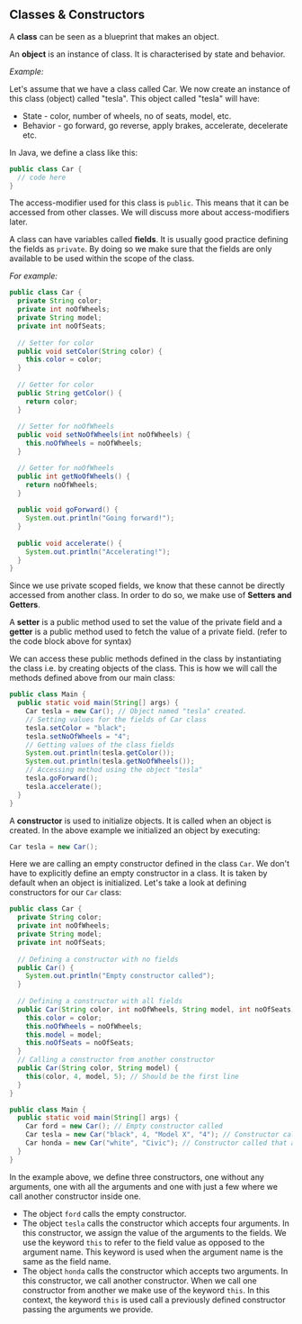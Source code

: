 ## Classes & Constructors

A **class** can be seen as a blueprint that makes an object.

An **object** is an instance of class. It is characterised by state and behavior.

*Example:*

Let's assume that we have a class called Car. We now create an instance of this class (object) called "tesla".
This object called "tesla" will have:
*   State - color, number of wheels, no of seats, model, etc.
*   Behavior - go forward, go reverse, apply brakes, accelerate, decelerate etc.

In Java, we define a class like this:
```java
public class Car {
  // code here
}
```

The access-modifier used for this class is `public`. This means that it can be accessed from other classes. We will
discuss more about access-modifiers later.

A class can have variables called **fields**. It is usually good practice defining the fields as `private`. By doing so we
make sure that the fields are only available to be used within the scope of the class.

*For example:*
```java
public class Car {
  private String color;
  private int noOfWheels;
  private String model;
  private int noOfSeats;
  
  // Setter for color
  public void setColor(String color) {
    this.color = color;  
  }
  
  // Getter for color
  public String getColor() {
    return color;
  }
  
  // Setter for noOfWheels
  public void setNoOfWheels(int noOfWheels) {
    this.noOfWheels = noOfWheels;
  }

  // Getter for noOfWheels
  public int getNoOfWheels() {
    return noOfWheels;
  }
  
  public void goForward() {
    System.out.println("Going forward!");
  }
  
  public void accelerate() {
    System.out.println("Accelerating!");
  }
}
```

Since we use private scoped fields, we know that these cannot be directly accessed from another class. In order to do so, we make
use of **Setters and Getters**.

A **setter** is a public method used to set the value of the private field and a **getter** is a public
method used to fetch the value of a private field. (refer to the code block above for syntax)

We can access these public methods defined in the class by instantiating the class i.e. by creating objects of the class.
This is how we will call the methods defined above from our main class:
```java
public class Main {
  public static void main(String[] args) {
    Car tesla = new Car(); // Object named "tesla" created.
    // Setting values for the fields of Car class
    tesla.setColor = "black";
    tesla.setNoOfWheels = "4";
    // Getting values of the class fields
    System.out.println(tesla.getColor());
    System.out.println(tesla.getNoOfWheels());
    // Accessing method using the object "tesla"
    tesla.goForward();
    tesla.accelerate();
  }
}
```

A **constructor** is used to initialize objects. It is called when an object is created.
In the above example we initialized an object by executing:
```java
Car tesla = new Car();
```
Here we are calling an empty constructor defined in the class `Car`. We don't have to explicitly define an empty
constructor in a class. It is taken by default when an object is initialized.
Let's take a look at defining constructors for our `Car` class:
```java
public class Car {
  private String color;
  private int noOfWheels;
  private String model;
  private int noOfSeats;
  
  // Defining a constructor with no fields
  public Car() {
    System.out.println("Empty constructor called");
  }
  
  // Defining a constructor with all fields
  public Car(String color, int noOfWheels, String model, int noOfSeats) {
    this.color = color;
    this.noOfWheels = noOfWheels;
    this.model = model;
    this.noOfSeats = noOfSeats;
  }
  // Calling a constructor from another constructor
  public Car(String color, String model) {
    this(color, 4, model, 5); // Should be the first line
  }
}

public class Main {
  public static void main(String[] args) {
    Car ford = new Car(); // Empty constructor called
    Car tesla = new Car("black", 4, "Model X", "4"); // Constructor called that accepts all fields 
    Car honda = new Car("white", "Civic"); // Constructor called that accepts just two fields
  }
}
```

In the example above, we define three constructors, one without any arguments, one with all the arguments and one with just a few where
we call another constructor inside one.
*   The object `ford` calls the empty constructor.
*   The object `tesla` calls the constructor which accepts four arguments. In this constructor, we assign the value of the
    arguments to the fields. We use the keyword `this` to refer to the field value as opposed to the argument name. This keyword
    is used when the argument name is the same as the field name.
*   The object `honda` calls the constructor which accepts two arguments. In this constructor, we call another constructor.
    When we call one constructor from another we make use of the keyword `this`. In this context, the keyword `this` is used
    call a previously defined constructor passing the arguments we provide.
